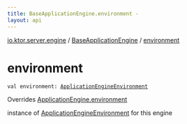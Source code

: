 ```yaml
---
title: BaseApplicationEngine.environment - 
layout: api
---
```


<div class='api-docs-breadcrumbs'><a href="../index.html">io.ktor.server.engine</a> / <a href="index.html">BaseApplicationEngine</a> / <a href="./environment.html">environment</a></div>

# environment

<div class="signature"><code><span class="keyword">val </span><span class="identifier">environment</span><span class="symbol">: </span><a href="../-application-engine-environment/index.html"><span class="identifier">ApplicationEngineEnvironment</span></a></code></div>

Overrides <a href="../-application-engine/environment.html">ApplicationEngine.environment</a>

instance of <a href="../-application-engine-environment/index.html">ApplicationEngineEnvironment</a> for this engine


